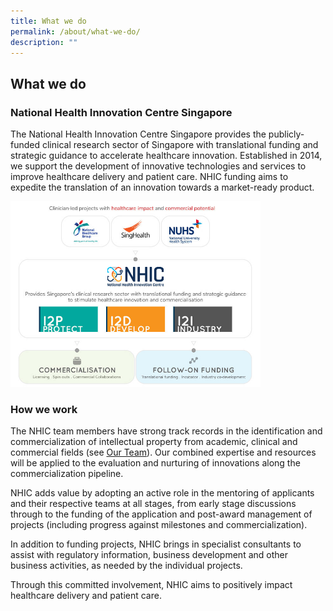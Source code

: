 ```yaml
---
title: What we do
permalink: /about/what-we-do/
description: ""
---
```

What we do
----------

### National Health Innovation Centre Singapore

The National Health Innovation Centre Singapore provides the publicly-funded clinical research sector of Singapore with translational funding and strategic guidance to accelerate healthcare innovation. Established in 2014, we support the development of innovative technologies and services to improve healthcare delivery and patient care. NHIC funding aims to expedite the translation of an innovation towards a market-ready product.

<img src="/images/About/nhic_whatwedo_202210.jpg" style="width:400px">

### How we work

The NHIC team members have strong track records in the identification and commercialization of intellectual property from academic, clinical and commercial fields (see&nbsp;[Our Team](https://nhic.sg/web/index.php/about-us/our-team)). Our combined expertise and resources will be applied to the evaluation and nurturing of innovations along the commercialization pipeline.

NHIC adds value by adopting an active role in the mentoring of applicants and their respective teams at all stages, from early stage discussions through to the funding of the application and post-award management of projects (including progress against milestones and commercialization).

In addition to funding projects, NHIC brings in specialist consultants to assist with regulatory information, business development and other business activities, as needed by the individual projects.

Through this committed involvement, NHIC aims to positively impact healthcare delivery and patient care.
